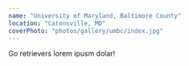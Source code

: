 ```yaml
---
name: "University of Maryland, Baltimore County"
location: "Catonsville, MD"
coverPhoto: "photos/gallery/umbc/index.jpg"
---
```


Go retrievers lorem ipusm dolar!
